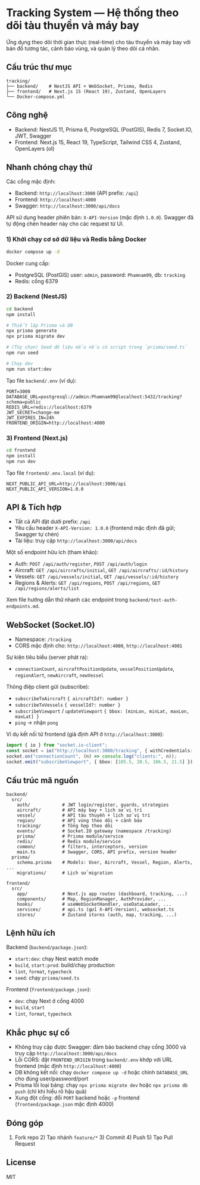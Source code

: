 # Tracking System — Hệ thống theo dõi tàu thuyền và máy bay

Ứng dụng theo dõi thời gian thực (real-time) cho tàu thuyền và máy bay với bản đồ tương tác, cảnh báo vùng, và quản lý theo dõi cá nhân.

## Cấu trúc thư mục

```text
tracking/
├── backend/    # NestJS API + WebSocket, Prisma, Redis
├── frontend/   # Next.js 15 (React 19), Zustand, OpenLayers
└── Docker-compose.yml
```

## Công nghệ

- Backend: NestJS 11, Prisma 6, PostgreSQL (PostGIS), Redis 7, Socket.IO, JWT, Swagger
- Frontend: Next.js 15, React 19, TypeScript, Tailwind CSS 4, Zustand, OpenLayers (ol)

## Nhanh chóng chạy thử

Các cổng mặc định:

- Backend: `http://localhost:3000` (API prefix: `/api`)
- Frontend: `http://localhost:4000`
- Swagger: `http://localhost:3000/api/docs`

API sử dụng header phiên bản: `X-API-Version` (mặc định `1.0.0`). Swagger đã tự động chèn header này cho các request từ UI.

### 1) Khởi chạy cơ sở dữ liệu và Redis bằng Docker

```bash
docker compose up -d
```

Docker cung cấp:

- PostgreSQL (PostGIS) user: `admin`, password: `Phamnam99`, db: `tracking`
- Redis: cổng 6379

### 2) Backend (NestJS)

```bash
cd backend
npm install

# Thiết lập Prisma và DB
npx prisma generate
npx prisma migrate dev

# (Tùy chọn) Seed dữ liệu mẫu nếu có script trong `prisma/seed.ts`
npm run seed

# Chạy dev
npm run start:dev
```

Tạo file `backend/.env` (ví dụ):

```env
PORT=3000
DATABASE_URL=postgresql://admin:Phamnam99@localhost:5432/tracking?schema=public
REDIS_URL=redis://localhost:6379
JWT_SECRET=change-me
JWT_EXPIRES_IN=24h
FRONTEND_ORIGIN=http://localhost:4000
```

### 3) Frontend (Next.js)

```bash
cd frontend
npm install
npm run dev
```

Tạo file `frontend/.env.local` (ví dụ):

```env
NEXT_PUBLIC_API_URL=http://localhost:3000/api
NEXT_PUBLIC_API_VERSION=1.0.0
```

## API & Tích hợp

- Tất cả API đặt dưới prefix: `/api`
- Yêu cầu header `X-API-Version: 1.0.0` (frontend mặc định đã gửi; Swagger tự chèn)
- Tài liệu: truy cập `http://localhost:3000/api/docs`

Một số endpoint hữu ích (tham khảo):

- Auth: `POST /api/auth/register`, `POST /api/auth/login`
- Aircraft: `GET /api/aircrafts/initial`, `GET /api/aircrafts/:id/history`
- Vessels: `GET /api/vessels/initial`, `GET /api/vessels/:id/history`
- Regions & Alerts: `GET /api/regions`, `POST /api/regions`, `GET /api/regions/alerts/list`

Xem file hướng dẫn thử nhanh các endpoint trong `backend/test-auth-endpoints.md`.

## WebSocket (Socket.IO)

- Namespace: `/tracking`
- CORS mặc định cho: `http://localhost:4000`, `http://localhost:4001`

Sự kiện tiêu biểu (server phát ra):

- `connectionCount`, `aircraftPositionUpdate`, `vesselPositionUpdate`, `regionAlert`, `newAircraft`, `newVessel`

Thông điệp client gửi (subscribe):

- `subscribeToAircraft` `{ aircraftId?: number }`
- `subscribeToVessels` `{ vesselId?: number }`
- `subscribeViewport` / `updateViewport` `{ bbox: [minLon, minLat, maxLon, maxLat] }`
- `ping` → nhận `pong`

Ví dụ kết nối từ frontend (giả định API ở `http://localhost:3000`):

```ts
import { io } from "socket.io-client";
const socket = io("http://localhost:3000/tracking", { withCredentials: true });
socket.on("connectionCount", (n) => console.log("clients:", n));
socket.emit("subscribeViewport", { bbox: [105.5, 20.5, 106.5, 21.5] });
```

## Cấu trúc mã nguồn

```text
backend/
  src/
    auth/            # JWT login/register, guards, strategies
    aircraft/        # API máy bay + lịch sử vị trí
    vessel/          # API tàu thuyền + lịch sử vị trí
    region/          # API vùng theo dõi + cảnh báo
    tracking/        # Tổng hợp theo dõi
    events/          # Socket.IO gateway (namespace /tracking)
    prisma/          # Prisma module/service
    redis/           # Redis module/service
    common/          # filters, interceptors, version
    main.ts          # Swagger, CORS, API prefix, version header
  prisma/
    schema.prisma    # Models: User, Aircraft, Vessel, Region, Alerts, ...
    migrations/      # Lịch sử migration

frontend/
  src/
    app/             # Next.js app routes (dashboard, tracking, ...)
    components/      # Map, RegionManager, AuthProvider, ...
    hooks/           # useWebSocketHandler, useDataLoader, ...
    services/        # api.ts (gửi X-API-Version), websocket.ts
    stores/          # Zustand stores (auth, map, tracking, ...)
```

## Lệnh hữu ích

Backend (`backend/package.json`):

- `start:dev`: chạy Nest watch mode
- `build`, `start:prod`: build/chạy production
- `lint`, `format`, `typecheck`
- `seed`: chạy `prisma/seed.ts`

Frontend (`frontend/package.json`):

- `dev`: chạy Next ở cổng 4000
- `build`, `start`
- `lint`, `format`, `typecheck`

## Khắc phục sự cố

- Không truy cập được Swagger: đảm bảo backend chạy cổng 3000 và truy cập `http://localhost:3000/api/docs`
- Lỗi CORS: đặt `FRONTEND_ORIGIN` trong `backend/.env` khớp với URL frontend (mặc định `http://localhost:4000`)
- DB không kết nối: chạy `docker compose up -d` hoặc chỉnh `DATABASE_URL` cho đúng user/password/port
- Prisma lỗi loại bảng: chạy `npx prisma migrate dev` hoặc `npx prisma db push` (chỉ khi hiểu rõ hậu quả)
- Xung đột cổng: đổi `PORT` backend hoặc `-p` frontend (`frontend/package.json` mặc định 4000)

## Đóng góp

1. Fork repo 2) Tạo nhánh `feature/*` 3) Commit 4) Push 5) Tạo Pull Request

## License

MIT
